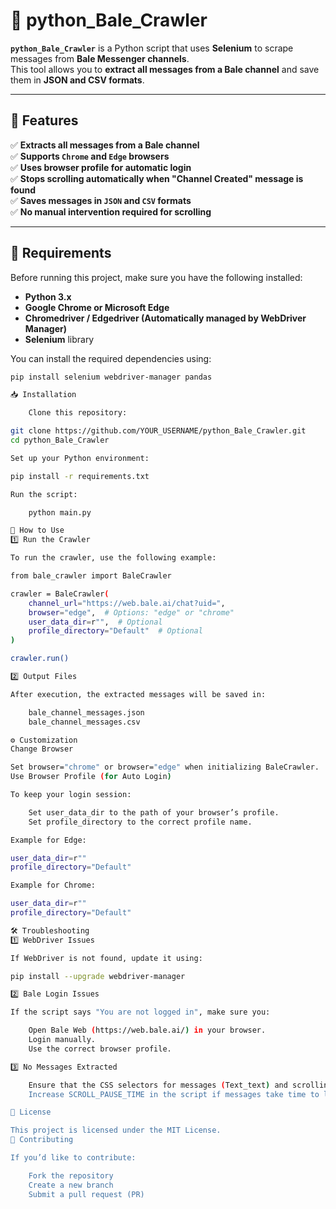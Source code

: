 # 🚀 python_Bale_Crawler

**`python_Bale_Crawler`** is a Python script that uses **Selenium** to scrape messages from **Bale Messenger channels**.  
This tool allows you to **extract all messages from a Bale channel** and save them in **JSON and CSV formats**.

---

## 📌 **Features**
✅ **Extracts all messages from a Bale channel**  
✅ **Supports `Chrome` and `Edge` browsers**  
✅ **Uses browser profile for automatic login**  
✅ **Stops scrolling automatically when "Channel Created" message is found**  
✅ **Saves messages in `JSON` and `CSV` formats**  
✅ **No manual intervention required for scrolling**  

---

## 🔧 **Requirements**
Before running this project, make sure you have the following installed:

- **Python 3.x**
- **Google Chrome or Microsoft Edge**
- **Chromedriver / Edgedriver (Automatically managed by WebDriver Manager)**
- **Selenium** library

You can install the required dependencies using:

```sh
pip install selenium webdriver-manager pandas

📥 Installation

    Clone this repository:

git clone https://github.com/YOUR_USERNAME/python_Bale_Crawler.git
cd python_Bale_Crawler

Set up your Python environment:

pip install -r requirements.txt

Run the script:

    python main.py

🚀 How to Use
1️⃣ Run the Crawler

To run the crawler, use the following example:

from bale_crawler import BaleCrawler

crawler = BaleCrawler(
    channel_url="https://web.bale.ai/chat?uid=",
    browser="edge",  # Options: "edge" or "chrome"
    user_data_dir=r"",  # Optional
    profile_directory="Default"  # Optional
)

crawler.run()

2️⃣ Output Files

After execution, the extracted messages will be saved in:

    bale_channel_messages.json
    bale_channel_messages.csv

⚙️ Customization
Change Browser

Set browser="chrome" or browser="edge" when initializing BaleCrawler.
Use Browser Profile (for Auto Login)

To keep your login session:

    Set user_data_dir to the path of your browser’s profile.
    Set profile_directory to the correct profile name.

Example for Edge:

user_data_dir=r""
profile_directory="Default"

Example for Chrome:

user_data_dir=r""
profile_directory="Default"

🛠 Troubleshooting
1️⃣ WebDriver Issues

If WebDriver is not found, update it using:

pip install --upgrade webdriver-manager

2️⃣ Bale Login Issues

If the script says "You are not logged in", make sure you:

    Open Bale Web (https://web.bale.ai/) in your browser.
    Login manually.
    Use the correct browser profile.

3️⃣ No Messages Extracted

    Ensure that the CSS selectors for messages (Text_text) and scrolling container (Scroller_scroller) haven't changed.
    Increase SCROLL_PAUSE_TIME in the script if messages take time to load.

📜 License

This project is licensed under the MIT License.
🤝 Contributing

If you’d like to contribute:

    Fork the repository
    Create a new branch
    Submit a pull request (PR)
